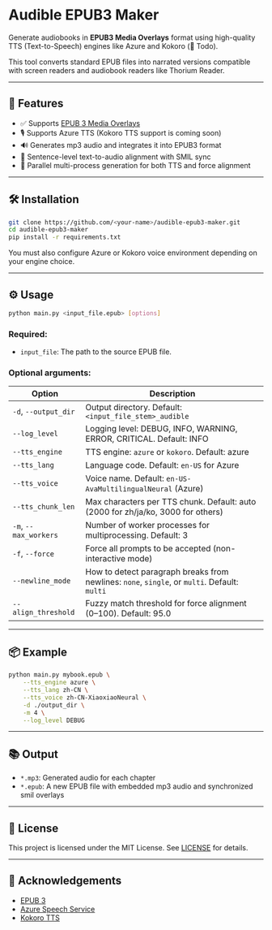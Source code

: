 # Audible EPUB3 Maker

Generate audiobooks in **EPUB3 Media Overlays** format using high-quality TTS (Text-to-Speech) engines like Azure and Kokoro (🚧 Todo).

This tool converts standard EPUB files into narrated versions compatible with screen readers and audiobook readers like Thorium Reader.

---

## 🚀 Features

- ✅ Supports [EPUB 3 Media Overlays](https://www.w3.org/TR/epub/#sec-media-overlays)
- 🎙️ Supports Azure TTS (Kokoro TTS support is coming soon)
- 🔊 Generates mp3 audio and integrates it into EPUB3 format
- 🧠 Sentence-level text-to-audio alignment with SMIL sync
- 🔁 Parallel multi-process generation for both TTS and force alignment

---

## 🛠 Installation

```bash
git clone https://github.com/<your-name>/audible-epub3-maker.git
cd audible-epub3-maker
pip install -r requirements.txt
```

You must also configure Azure or Kokoro voice environment depending on your engine choice.

---

## ⚙️ Usage

```bash
python main.py <input_file.epub> [options]
```

### Required:
- `input_file`: The path to the source EPUB file.

### Optional arguments:

| Option                | Description                                                                                  |
| --------------------- | -------------------------------------------------------------------------------------------- |
| `-d`, `--output_dir`  | Output directory. Default: `<input_file_stem>_audible`                                       |
| `--log_level`         | Logging level: DEBUG, INFO, WARNING, ERROR, CRITICAL. Default: INFO                          |
| `--tts_engine`        | TTS engine: `azure` or `kokoro`. Default: azure                                              |
| `--tts_lang`          | Language code. Default: `en-US` for Azure                                                    |
| `--tts_voice`         | Voice name. Default: `en-US-AvaMultilingualNeural` (Azure)                                   |
| `--tts_chunk_len`     | Max characters per TTS chunk. Default: auto (2000 for zh/ja/ko, 3000 for others)             |
| `-m`, `--max_workers` | Number of worker processes for multiprocessing. Default: 3                                   |
| `-f`, `--force`       | Force all prompts to be accepted (non-interactive mode)                                      |
| `--newline_mode`      | How to detect paragraph breaks from newlines: `none`, `single`, or `multi`. Default: `multi` |
| `--align_threshold`   | Fuzzy match threshold for force alignment (0–100). Default: 95.0                             |

---

## 📦 Example

```bash
python main.py mybook.epub \
    --tts_engine azure \
    --tts_lang zh-CN \
    --tts_voice zh-CN-XiaoxiaoNeural \
    -d ./output_dir \
    -m 4 \
    --log_level DEBUG
```

---

## 📚 Output

- `*.mp3`: Generated audio for each chapter
- `*.epub`: A new EPUB file with embedded mp3 audio and synchronized smil overlays

---

## 📝 License

This project is licensed under the MIT License. See [LICENSE](LICENSE) for details.

---

## 🙏 Acknowledgements

- [EPUB 3](https://www.w3.org/TR/epub/)
- [Azure Speech Service](https://learn.microsoft.com/en-us/azure/ai-services/speech-service/get-started-text-to-speech)
- [Kokoro TTS](https://huggingface.co/hexgrad/Kokoro-82M)
